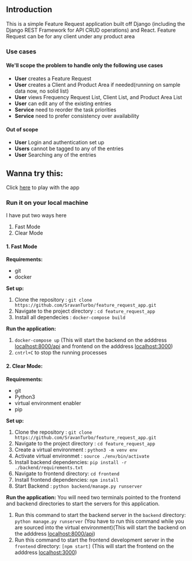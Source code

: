 ## Introduction
This is a simple Feature Request application built off Django (including the Django REST Framework for API CRUD operations) and React. Feature Request can be for any client under any product area


### Use cases

#### We'll scope the problem to handle only the following use cases

* **User** creates a Feature Request
* **User** creates a Client and Product Area if needed(running on sample data now, no solid list) 
* **User** views Frequency Request List, Client List, and Product Area List
* **User** can edit any of the existing entries
* **Service** need to reorder the task priorities
* **Service** need to prefer consistency over availability

#### Out of scope
* **User** Login and authentication set up
* **Users** cannot be tagged to any of the entries
* **User** Searching any of the entries 


## Wanna try this: 
Click [here](https://sravanturbo.github.io/feature-request-app-frontend/) to play with the app

### Run it on your local machine
I have put two ways here
1. Fast Mode
2. Clear Mode

#### 1. Fast Mode
**Requirements:**
* git
* docker

**Set up:**
1. Clone the repository : ```git clone https://github.com/SravanTurbo/feature_request_app.git```
2. Navigate to the project directory : ```cd feature_request_app```
3. Install all dependecies : ```docker-compose build```
  
**Run the application:**
1. ```docker-compose up```
(This will start the backend on the adddress [localhost:8000/api](http://localhost:8000/api) and frontend on the adddress [localhost:3000](http://localhost:3000))
2. ```cntrl+C``` to stop the running processes
  

#### 2. Clear Mode:
**Requirements:**
* git
* Python3
* virtual environment enabler
* pip

**Set up:**
1. Clone the repository : ```git clone https://github.com/SravanTurbo/feature_request_app.git```   
2. Navigate to the project directory : ```cd feature_request_app```
3. Create a virtual environment : ```python3 -m venv env```
4. Activate virtual environmet : ```source ./env/bin/activate```
5. Install backend dependencies: ```pip install -r ./backend/requirements.txt```
7. Navigate to frontend directory: ```cd frontend```
8. Install frontend dependencies: ```npm install```
9. Start Backend : ```python backend/manage.py runserver```

**Run the application:**
You will need two terminals pointed to the frontend and backend directories to start the servers for this application.

1. Run this command to start the backend server in the ```backend``` directory: ```python manage.py runserver``` (You have  to run this command while you are sourced into the virtual environment)(This will start the backend on the adddress [localhost:8000/api](http://localhost:8000/api))
2. Run this command to start the frontend development server in the ```frontend``` directory: ```[npm start]``` (This will start the frontend on the adddress [localhost:3000](http://localhost:3000))



